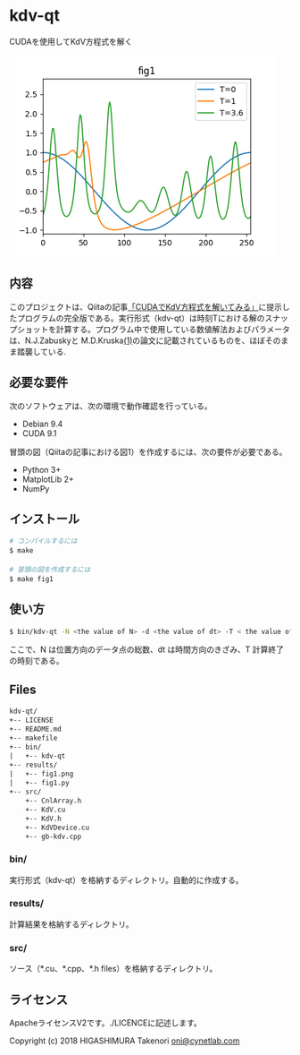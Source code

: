 # kdv-qt
CUDAを使用してKdV方程式を解く

![kdv-qt](https://github.com/cnloni/kdv-qt/raw/master/results/fig1.png)

## 内容
このプロジェクトは、Qiitaの記事[「CUDAでKdV方程式を解いてみる」](https://qiita.com/cnloni/items/a9826dc961401dbd2e08)に提示したプログラムの完全版である。実行形式（kdv-qt）は時刻Tにおける解のスナップショットを計算する。プログラム中で使用している数値解法およびパラメータは、N.J.Zabuskyと M.D.Kruska[(1)]の論文に記載されているものを、ほぼそのまま踏襲している.  

## 必要な要件
次のソフトウェアは、次の環境で動作確認を行っている。
+ Debian 9.4
+ CUDA 9.1

冒頭の図（Qiitaの記事における図1）を作成するには、次の要件が必要である。
+ Python 3+
+ MatplotLib 2+
+ NumPy

## インストール
```bash
# コンパイルするには
$ make

# 冒頭の図を作成するには
$ make fig1
```

## 使い方
```bash
$ bin/kdv-qt -N <the value of N> -d <the value of dt> -T < the value of T>
```
ここで、N は位置方向のデータ点の総数、dt は時間方向のきざみ、T 計算終了の時刻である。

## Files
```
kdv-qt/
+-- LICENSE
+-- README.md
+-- makefile
+-- bin/
|   +-- kdv-qt   
+-- results/
|   +-- fig1.png
|   +-- fig1.py
+-- src/
    +-- CnlArray.h
    +-- KdV.cu
    +-- KdV.h
    +-- KdVDevice.cu
    +-- gb-kdv.cpp
```

### bin/
実行形式（kdv-qt）を格納するディレクトリ。自動的に作成する。

### results/
計算結果を格納するディレクトリ。

### src/
ソース（\*.cu、\*.cpp、\*.h files）を格納するディレクトリ。

## ライセンス
ApacheライセンスV2です。./LICENCEに記述します。

Copyright (c) 2018 HIGASHIMURA Takenori <oni@cynetlab.com>

[(1)]: https://journals.aps.org/prl/abstract/10.1103/PhysRevLett.15.240
